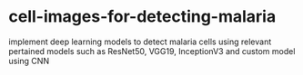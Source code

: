 # cell-images-for-detecting-malaria

implement deep learning models to detect malaria cells using relevant pertained models such as  ResNet50, VGG19, InceptionV3 and custom model using CNN 
